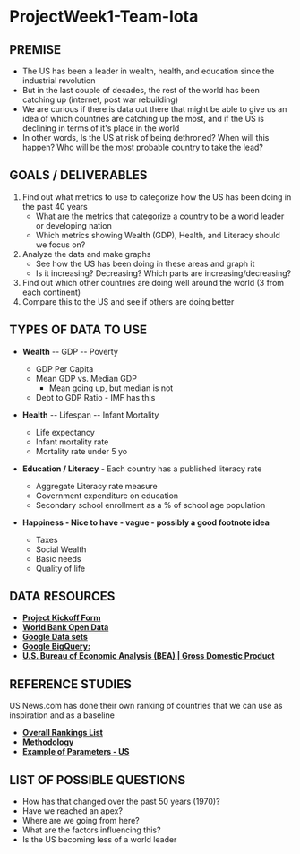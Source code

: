 # ProjectWeek1-Team-Iota

## PREMISE
* The US has been a leader in wealth, health, and education since the industrial revolution
* But in the last couple of decades, the rest of the world has been catching up (internet, post war rebuilding)
* We are curious if there is data out there that might be able to give us an idea of which countries are catching up the most, and if the US is declining in terms of it's place in the world 
* In other words, Is the US at risk of being dethroned? When will this happen? Who will be the most probable country to take the lead?


## GOALS / DELIVERABLES
1. Find out what metrics to use to categorize how the US has been doing in the past 40 years
	* What are the metrics that categorize a country to be a world leader or developing nation
	* Which metrics showing Wealth (GDP), Health, and Literacy should we focus on?
2. Analyze the data and make graphs
	* See how the US has been doing in these areas and graph it
	* Is it increasing? Decreasing? Which parts are increasing/decreasing?
3. Find out which other countries are doing well around the world (3 from each continent)
4. Compare this to the US and see if others are doing better


## TYPES OF DATA TO USE
* **Wealth** -- GDP -- Poverty
	* GDP Per Capita
	* Mean GDP vs. Median GDP
		* Mean going up, but median is not
	* Debt to GDP Ratio - IMF has this

* **Health** -- Lifespan -- Infant Mortality
	* Life expectancy
	* Infant mortality rate
	* Mortality rate under 5 yo

* **Education / Literacy** - Each country has a published literacy rate
	* Aggregate Literacy rate measure
	* Government expenditure on education
	* Secondary school enrollment as a % of school age population

* **Happiness - Nice to have - vague - possibly a good footnote idea**
	* Taxes
	* Social Wealth
	* Basic needs
	* Quality of life


## DATA RESOURCES
* [**Project Kickoff Form**](https://docs.google.com/forms/d/e/1FAIpQLSc098GXDWTvFQDxhRO6xRlyxk4XXIGmyYaodGmoLADJWtawcg/viewform) 
* [**World Bank Open Data**](https://data.worldbank.org/)
* [**Google Data sets**](https://console.cloud.google.com/marketplace/browse?filter=solution-type:dataset) 
* [**Google BigQuery:**](https://cloud.google.com/bigquery/public-data/)
* [**U.S. Bureau of Economic Analysis (BEA) | Gross Domestic Product**](http://www.bea.gov/national/index.htm)


## REFERENCE STUDIES
US News.com has done their own ranking of countries that we can use as inspiration and as a baseline
* [**Overall Rankings List**](https://www.usnews.com/news/best-countries/overall-rankings)
* [**Methodology**](https://www.usnews.com/news/best-countries/articles/methodology)
* [**Example of Parameters - US**](https://www.usnews.com/news/best-countries/united-states#country-ranking-details)



## LIST OF POSSIBLE QUESTIONS
* How has that changed over the past 50 years (1970)?
* Have we reached an apex?
* Where are we going from here?
* What are the factors influencing this?
* Is the US becoming less of a world leader

